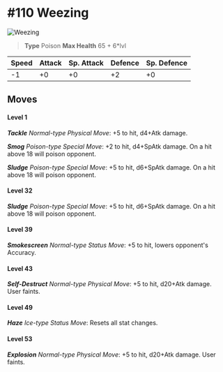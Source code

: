 # #110 Weezing


![Weezing](https://img.pokemondb.net/sprites/home/normal/1x/weezing.png)

> **Type** Poison
> **Max Health** 65 + 6\*lvl

| Speed | Attack | Sp. Attack | Defence | Sp. Defence |
| ----- | ------ | ---------- | ------- | ----------- |
| -1 | +0 | +0 | +2 | +0 |

## Moves
#### Level 1

***Tackle** Normal-type Physical Move*: +5 to hit, d4+Atk damage. 

***Smog** Poison-type Special Move*: +2 to hit, d4+SpAtk damage. On a hit above 18 will poison opponent.

***Sludge** Poison-type Special Move*: +5 to hit, d6+SpAtk damage. On a hit above 18 will poison opponent.
#### Level 32

***Sludge** Poison-type Special Move*: +5 to hit, d6+SpAtk damage. On a hit above 18 will poison opponent.
#### Level 39

***Smokescreen** Normal-type Status Move*: +5 to hit, lowers opponent's Accuracy.
#### Level 43

***Self-Destruct** Normal-type Physical Move*: +5 to hit, d20+Atk damage. User faints.
#### Level 49

***Haze** Ice-type Status Move*: Resets all stat changes.
#### Level 53

***Explosion** Normal-type Physical Move*: +5 to hit, d20+Atk damage. User faints.

